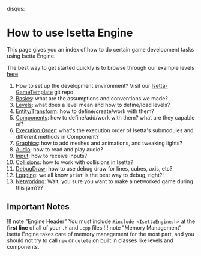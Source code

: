 disqus:
# How to use Isetta Engine

This page gives you an index of how to do certain game development tasks using Isetta Engine.

The best way to get started quickly is to browse through our example levels [here](level.md#example-levels).

1. How to set up the development environment? Visit our [Isetta-GameTemplate](https://github.com/Isetta-Team/Isetta-GameTemplate) git repo
1. [Basics](basics.md): what are the assumptions and conventions we made?
1. [Levels](level.md): what does a level mean and how to define/load levels?
1. [Entity/Transform](entity.md): how to define/create/work with them?
1. [Components](component.md): how to define/add/work with them? what are they capable of?
1. [Execution Order](https://docs.google.com/drawings/d/1KQ7gcmU1w_ZaQCNDXt47ads7iVrUt6tmsvHTVYFC7L4/edit?usp=sharing): what's the execution order of Isetta's submodules and different methods in Component?
1. [Graphics](graphics.md): how to add meshes and animations, and tweaking lights?
1. [Audio](audio.md): how to read and play audio?
1. [Input](input.md): how to receive inputs?
1. [Collisions](collisions.md): how to work with collisions in Isetta?
1. [DebugDraw](debug_draw.md): how to use debug draw for lines, cubes, axis, etc?
1. [Logging](debug_logging.md): we all know `print` is the best way to debug, right?!
1. [Networking](networking.md): Wait, you sure you want to make a networked game during this jam???


## Important Notes

!!! note "Engine Header"
	You must include `#include <IsettaEngine.h>` at the **first line** of all of your `.h` and `.cpp` files
!!! note "Memory Management"
    Isetta Engine takes care of memory management for the most part, and you should not try to call `new` or `delete` on built in classes like levels and components.